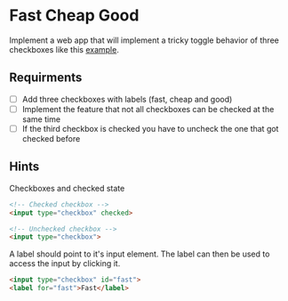 # Fast Cheap Good

Implement a web app that will implement a tricky toggle behavior of three checkboxes like this [example](https://coding-katas.netlify.app/fast-cheap-good/).

## Requirments

- [ ] Add three checkboxes with labels (fast, cheap and good)
- [ ] Implement the feature that not all checkboxes can be checked at the same time
- [ ] If the third checkbox is checked you have to uncheck the one that got checked before

## Hints

Checkboxes and checked state

```html
<!-- Checked checkbox -->
<input type="checkbox" checked>

<!-- Unchecked checkbox -->
<input type="checkbox">
```

A label should point to it's input element. The label can then be used to access the input by clicking it.

```html
<input type="checkbox" id="fast">
<label for="fast">Fast</label>
```
